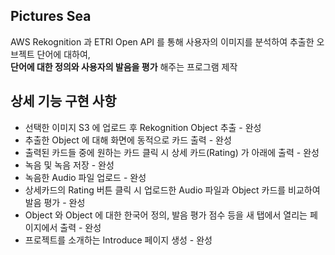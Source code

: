 ## Pictures Sea

AWS Rekognition 과 ETRI Open API 를 통해 사용자의 이미지를 분석하여 추출한 오브젝트 단어에 대하여, <br/> **단어에 대한 정의와 사용자의 발음을 평가** 해주는 프로그램 제작

## 상세 기능 구현 사항

* 선택한 이미지 S3 에 업로드 후 Rekognition Object 추출 - 완성
* 추출한 Object 에 대해 화면에 동적으로 카드 출력 - 완성
* 출력된 카드들 중에 원하는 카드 클릭 시 상세 카드(Rating) 가 아래에 출력 - 완성
* 녹음 및 녹음 저장 - 완성
* 녹음한 Audio 파일 업로드 - 완성
* 상세카드의 Rating 버튼 클릭 시 업로드한 Audio 파일과 Object 카드를 비교하여 발음 평가 - 완성
* Object 와 Object 에 대한 한국어 정의, 발음 평가 점수 등을 새 탭에서 열리는 페이지에서 출력 - 완성
* 프로젝트를 소개하는 Introduce 페이지 생성 - 완성
